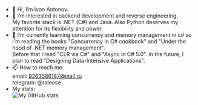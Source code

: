 - 👋 Hi, I’m Ivan Antonov.
- 👀 I’m interested in backend development and reverse engineering.  
My favorite stack is .NET (C#) and Java. Also Python deserves my attention for its flexibility and power.
- 🌱 I’m currently learning concurrency and memory management in c# so i'm reading the books "Concurrency in C# cookbook" and "Under the hood of .NET memory management".  
Before that I read "CLR via C#" and "Async in C# 5.0". In the future, I plan to read "Designing Data-Intensive Applications".  
- 📫 How to reach me:  
email: 9263586187@mail.ru  
telegram: @raleose  
- My stats:  
![My GitHub stats](https://github-readme-stats.vercel.app/api?username=raleose&count_private=true&show_icons=true&theme=great-gatsby)  
<!---![Top Langs](https://github-readme-stats.vercel.app/api/top-langs/?username=raleose&theme=great-gatsby)  --->
